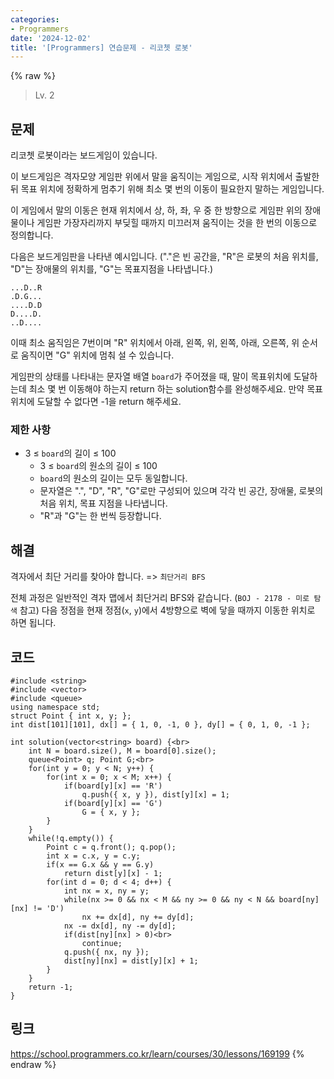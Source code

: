 ```yaml
---
categories:
- Programmers
date: '2024-12-02'
title: '[Programmers] 연습문제 - 리코쳇 로봇'
---
```


{% raw %}
> Lv. 2<br>

## 문제
리코쳇 로봇이라는 보드게임이 있습니다.

이 보드게임은 격자모양 게임판 위에서 말을 움직이는 게임으로, 시작 위치에서 출발한 뒤 목표 위치에 정확하게 멈추기 위해 최소 몇 번의 이동이 필요한지 말하는 게임입니다.

이 게임에서 말의 이동은 현재 위치에서 상, 하, 좌, 우 중 한 방향으로 게임판 위의 장애물이나 게임판 가장자리까지 부딪힐 때까지 미끄러져 움직이는 것을 한 번의 이동으로 정의합니다.

다음은 보드게임판을 나타낸 예시입니다. ("."은 빈 공간을, "R"은 로봇의 처음 위치를, "D"는 장애물의 위치를, "G"는 목표지점을 나타냅니다.)

```
...D..R
.D.G...
....D.D
D....D.
..D....

```
이때 최소 움직임은 7번이며 "R" 위치에서 아래, 왼쪽, 위, 왼쪽, 아래, 오른쪽, 위 순서로 움직이면 "G" 위치에 멈춰 설 수 있습니다.

게임판의 상태를 나타내는 문자열 배열  `board`가 주어졌을 때, 말이 목표위치에 도달하는데 최소 몇 번 이동해야 하는지 return 하는 solution함수를 완성해주세요. 만약 목표위치에 도달할 수 없다면 -1을 return 해주세요.

### 제한 사항
-   3 ≤  `board`의 길이 ≤ 100
    -   3 ≤  `board`의 원소의 길이 ≤ 100
    -   `board`의 원소의 길이는 모두 동일합니다.
    -   문자열은 ".", "D", "R", "G"로만 구성되어 있으며 각각 빈 공간, 장애물, 로봇의 처음 위치, 목표 지점을 나타냅니다.
    -   "R"과 "G"는 한 번씩 등장합니다.

## 해결
격자에서 최단 거리를 찾아야 합니다. => `최단거리 BFS`<br>

전체 과정은 일반적인 격자 맵에서 최단거리 BFS와 같습니다. (`BOJ - 2178 - 미로 탐색` 참고) 다음 정점을 현재 정점(`x`, `y`)에서 4방향으로 벽에 닿을 때까지 이동한 위치로 하면 됩니다.

## 코드
```
#include <string>
#include <vector>
#include <queue>
using namespace std;
struct Point { int x, y; };
int dist[101][101], dx[] = { 1, 0, -1, 0 }, dy[] = { 0, 1, 0, -1 };

int solution(vector<string> board) {<br>
    int N = board.size(), M = board[0].size();
    queue<Point> q; Point G;<br>
    for(int y = 0; y < N; y++) {
        for(int x = 0; x < M; x++) {
            if(board[y][x] == 'R')
                q.push({ x, y }), dist[y][x] = 1;
            if(board[y][x] == 'G')
                G = { x, y };
        }
    }
    while(!q.empty()) {
        Point c = q.front(); q.pop();
        int x = c.x, y = c.y;
        if(x == G.x && y == G.y)
            return dist[y][x] - 1;
        for(int d = 0; d < 4; d++) {
            int nx = x, ny = y;
            while(nx >= 0 && nx < M && ny >= 0 && ny < N && board[ny][nx] != 'D')
                nx += dx[d], ny += dy[d];
            nx -= dx[d], ny -= dy[d];
            if(dist[ny][nx] > 0)<br>
                continue;
            q.push({ nx, ny });
            dist[ny][nx] = dist[y][x] + 1;
        }
    }
    return -1;
}
```

## 링크
https://school.programmers.co.kr/learn/courses/30/lessons/169199
{% endraw %}